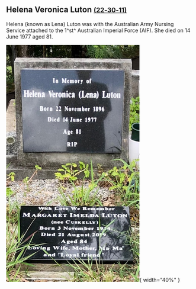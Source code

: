## Helena Veronica Luton <small>[(22‑30‑11)](https://brisbane.discovereverafter.com/profile/31870629 "Go to Memorial Information" )</small>

Helena (known as Lena) Luton was with the Australian Army Nursing Service attached to the 1^st^ Australian Imperial Force (AIF). She died on 14 June 1977 aged 81.

![Helena Veronica Luton's headstone](../assets/helen-veronica-luton-headstone.jpg){ width="40%" }  
